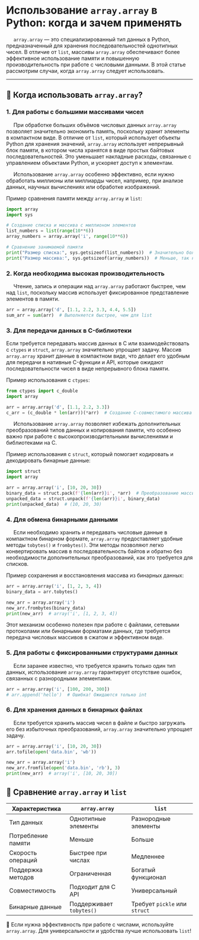 # Использование `array.array` в Python: когда и зачем применять


&nbsp;&nbsp;&nbsp;&nbsp; `array.array` — это специализированный тип данных в Python, предназначенный для хранения последовательностей однотипных чисел. В отличие от `list`, массивы `array.array` обеспечивают более эффективное использование памяти и повышенную производительность при работе с числовыми данными. В этой статье рассмотрим случаи, когда `array.array` следует использовать.

---

## 🔹 Когда использовать `array.array`?

### 1. Для работы с большими массивами чисел

&nbsp;&nbsp;&nbsp;&nbsp; При обработке больших объёмов числовых данных `array.array` позволяет значительно экономить память, поскольку хранит элементы в компактном виде. В отличие от `list`, который использует объекты Python для хранения значений, `array.array` использует непрерывный блок памяти, в котором числа хранятся в виде простых байтовых последовательностей. Это уменьшает накладные расходы, связанные с управлением объектами Python, и ускоряет доступ к элементам.

&nbsp;&nbsp;&nbsp;&nbsp; Использование `array.array` особенно эффективно, если нужно обработать миллионы или миллиарды чисел, например, при анализе данных, научных вычислениях или обработке изображений.

Пример сравнения памяти между `array.array` и `list`:

```python
import array
import sys

# Создание списка и массива с миллионом элементов
list_numbers = list(range(10**6))
array_numbers = array.array('i', range(10**6))

# Сравнение занимаемой памяти
print("Размер списка:", sys.getsizeof(list_numbers))  # Значительно больше
print("Размер массива:", sys.getsizeof(array_numbers))  # Меньше, так как данные хранятся компактно
```

### 2. Когда необходима высокая производительность

&nbsp;&nbsp;&nbsp;&nbsp; Чтение, запись и операции над `array.array` работают быстрее, чем над `list`, поскольку массив использует фиксированное представление элементов в памяти.

```python
arr = array.array('d', [1.1, 2.2, 3.3, 4.4, 5.5])
sum_arr = sum(arr)  # Выполняется быстрее, чем для list
```

### 3. Для передачи данных в C-библиотеки

Если требуется передавать массив данных в C или взаимодействовать с `ctypes` и `struct`, `array.array` значительно упрощает задачу. Массив `array.array` хранит данные в компактном виде, что делает его удобным для передачи в нативные C-функции и API, которые ожидают последовательности чисел в виде непрерывного блока памяти.

Пример использования с `ctypes`:

```python
from ctypes import c_double
import array

arr = array.array('d', [1.1, 2.2, 3.3])
c_arr = (c_double * len(arr))(*arr)  # Создание C-совместимого массива
```

&nbsp;&nbsp;&nbsp;&nbsp; Использование `array.array` позволяет избежать дополнительных преобразований типов данных и копирования памяти, что особенно важно при работе с высокопроизводительными вычислениями и библиотеками на C.

Пример использования с `struct`, который помогает кодировать и декодировать бинарные данные:

```python
import struct
import array

arr = array.array('i', [10, 20, 30])
binary_data = struct.pack(f'{len(arr)}i', *arr)  # Преобразование массива в бинарные данные
unpacked_data = struct.unpack(f'{len(arr)}i', binary_data)
print(unpacked_data)  # (10, 20, 30)
```

### 4. Для обмена бинарными данными

&nbsp;&nbsp;&nbsp;&nbsp; Если необходимо хранить и передавать числовые данные в компактном бинарном формате, `array.array` предоставляет удобные методы `tobytes()` и `frombytes()`. Эти методы позволяют легко конвертировать массив в последовательность байтов и обратно без необходимости дополнительных преобразований, как это требуется для списков.

Пример сохранения и восстановления массива из бинарных данных:

```python
arr = array.array('i', [1, 2, 3, 4])
binary_data = arr.tobytes()

new_arr = array.array('i')
new_arr.frombytes(binary_data)
print(new_arr)  # array('i', [1, 2, 3, 4])
```

Этот механизм особенно полезен при работе с файлами, сетевыми протоколами или бинарными форматами данных, где требуется передача числовых массивов в сжатом и эффективном виде.

### 5. Для работы с фиксированными структурами данных

&nbsp;&nbsp;&nbsp;&nbsp; Если заранее известно, что требуется хранить только один тип данных, использование `array.array` гарантирует отсутствие ошибок, связанных с разнородными элементами.

```python
arr = array.array('i', [100, 200, 300])
# arr.append('hello')  # Ошибка! Ожидаются только int
```

### 6. Для хранения данных в бинарных файлах

&nbsp;&nbsp;&nbsp;&nbsp; Если требуется хранить массив чисел в файле и быстро загружать его без избыточных преобразований, `array.array` значительно упрощает задачу.

```python
arr = array.array('i', [10, 20, 30])
arr.tofile(open('data.bin', 'wb'))

new_arr = array.array('i')
new_arr.fromfile(open('data.bin', 'rb'), 3)
print(new_arr)  # array('i', [10, 20, 30])
```





## 🔹 Сравнение `array.array` и `list`

| Характеристика      | `array.array`           | `list`               |
|--------------------|----------------------|----------------------|
| Тип данных        | Однотипные элементы  | Разнородные элементы |
| Потребление памяти | Меньше                | Больше               |
| Скорость операций | Быстрее при числах    | Медленнее            |
| Поддержка методов | Ограниченная          | Богатый функционал   |
| Совместимость     | Подходит для C API    | Универсальный        |
| Бинарные данные   | Поддерживает `tobytes()` | Требует `pickle` или `struct` |

🚀 Если нужна эффективность при работе с числами, используйте `array.array`. 
Для универсальности и удобства лучше использовать `list`!

